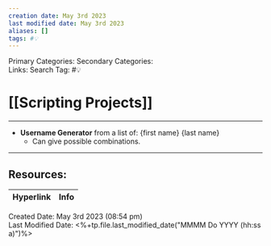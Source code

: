 ```yaml
---
creation date: May 3rd 2023
last modified date: May 3rd 2023
aliases: []
tags: #💡
---
```


Primary Categories: 
Secondary Categories:  
Links: 
Search Tag: #💡  

# [[Scripting Projects]]  
___

- **Username Generator** from a list of: {first name} {last name}
	- Can give possible combinations.



___

## Resources:

| Hyperlink | Info |
| --------- | ---- |


Created Date: May 3rd 2023 (08:54 pm)  
Last Modified Date: <%+tp.file.last_modified_date("MMMM Do YYYY (hh:ss a)")%>
